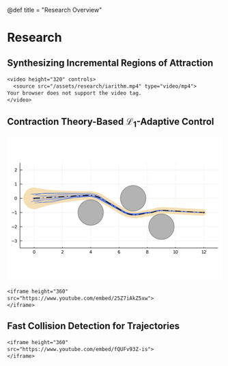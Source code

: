@def title = "Research Overview"

# Research

## Synthesizing Incremental Regions of Attraction
~~~
<video height="320" controls>
  <source src="/assets/research/iarithm.mp4" type="video/mp4">
Your browser does not support the video tag.
</video>
~~~

## Contraction Theory-Based $\mathcal{L}_1$-Adaptive Control
![](/assets/research/dubins_cl1gp.png)
~~~
<iframe height="360"
src="https://www.youtube.com/embed/25Z7iAkZ5xw">
</iframe>
~~~

## Fast Collision Detection for Trajectories
~~~
<iframe height="360"
src="https://www.youtube.com/embed/fQUFv93Z-is">
</iframe>
~~~
